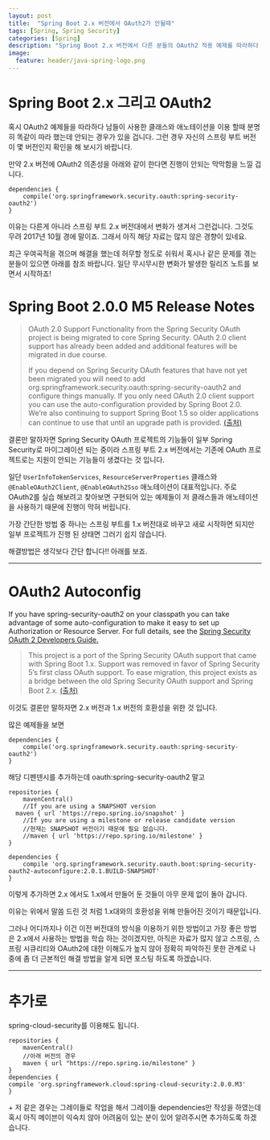 ```yaml
---
layout: post
title:  "Spring Boot 2.x 버전에서 OAuth2가 안될때"
tags: [Spring, Spring Security]
categories: [Spring]
description: "Spring Boot 2.x 버전에서 다른 분들의 OAuth2 적용 예제를 따라하다 보면 특정 애노테이션과 클래스가 존재하지 않아 에러가 발생 하는 경우가 있는데 해결 방법을 알아보도록 하자"
image:
  feature: header/java-spring-logo.png
---
```


Spring Boot 2.x 그리고 OAuth2  
==============================

혹시 OAuth2 예제들을 따라하다 남들이 사용한 클래스와 애노테이션을 이용 할때 분명히 똑같이 따라 했는데 안되는 경우가 있을 겁니다. 그런 경우 자신의 스프링 부트 버전이 몇 버전인지 확인을 해 보시기 바랍니다.  

만약 2.x 버전에 OAuth2 의존성을 아래와 같이 한다면 진행이 안되는 막막함을 느낄 겁니다.   

```
dependencies {
	compile('org.springframework.security.oauth:spring-security-oauth2')
}
```  

이유는 다른게 아니라 스프링 부트 2.x 버전대에서 변화가 생겨서 그런겁니다. 그것도 무려 2017년 10월 경에 말이죠. 그래서 아직 해당 자료는 많지 않은 경향이 있네요.  

최근 우여곡적을 겪으며 해결을 했는데 허무할 정도로 쉬워서 혹시나 같은 문제를 겪는 분들이 있으면 아래를 참조 바랍니다. 일단 무시무시한 변화가 발생한 릴리즈 노트를 보면서 시작하죠!

Spring Boot 2.0.0 M5 Release Notes  
====================================

>OAuth 2.0 Support
>Functionality from the Spring Security OAuth project is being migrated to core Spring Security. OAuth 2.0 client support has already been added and additional features will be migrated in due course.  
>
>If you depend on Spring Security OAuth features that have not yet been migrated you will need to add org.springframework.security.oauth:spring-security-oauth2 and configure things manually. If you only need OAuth 2.0 client support you can use the auto-configuration provided by Spring Boot 2.0. We’re also continuing to support Spring Boot 1.5 so older applications can continue to use that until an upgrade path is provided. [(출처)](https://github.com/spring-projects/spring-boot/wiki/Spring-Boot-2.0.0-M5-Release-Notes)  

결론만 말하자면 Spring Security OAuth 프로젝트의 기능들이 일부 Spring Security로 마이그레이션 되는 중이라 스프링 부트 2.x 버전에서는 기존에 OAuth 프로젝트로는 지원이 안되는 기능들이 생겼다는 것 입니다.  

일단 `UserInfoTokenServices`, `ResourceServerProperties` 클래스와 `@EnableOAuth2Client`, `@EnableOAuth2Sso` 애노테이션이 대표적입니다.  주로 OAuth2를 실습 해보려고 찾아보면 구현되어 있는 예제들이 저 클래스들과 애노테이션을 사용하기 때문에 진행이 막혀 버립니다.  

가장 간단한 방법 중 하나는 스프링 부트를 1.x 버전대로 바꾸고 새로 시작하면 되지만 일부 프로젝트가 진행 된 상태면 그러기 쉽지 않습니다.  

해결방법은 생각보다 간단 합니다!! 아래를 보죠.

---

OAuth2 Autoconfig  
==================

If you have spring-security-oauth2 on your classpath you can take advantage of some auto-configuration to make it easy to set up Authorization or Resource Server. For full details, see the [Spring Security OAuth 2 Developers Guide.](https://projects.spring.io/spring-security-oauth/docs/oauth2.html)


>This project is a port of the Spring Security OAuth support that came with Spring Boot 1.x. Support was removed in favor of Spring Security 5’s first class OAuth support. To ease migration, this project exists as a bridge between the old Spring Security OAuth support and Spring Boot 2.x. [(출처)](https://docs.spring.io/spring-security-oauth2-boot/docs/current-SNAPSHOT/reference/htmlsingle/)

이것도 결론만 말하자면 2.x 버전과 1.x 버전의 호환성을 위한 것 입니다.

많은 예제들을 보면  

```
dependencies {
	compile('org.springframework.security.oauth:spring-security-oauth2')
}
```

해당 디펜덴시를 추가하는데 oauth:spring-security-oauth2 말고  

```
repositories {
	mavenCentral()
	//If you are using a SNAPSHOT version
  maven { url 'https://repo.spring.io/snapshot' }
	//If you are using a milestone or release candidate version
	//현재는 SNAPSHOT 버전이기 때문에 필요 없습니다.
	//maven { url 'https://repo.spring.io/milestone' }
}

dependencies {
	compile 'org.springframework.security.oauth.boot:spring-security-oauth2-autoconfigure:2.0.1.BUILD-SNAPSHOT'
}
```

이렇게 추가하면 2.x 에서도 1.x에서 만들어 둔 것들이 아무 문제 없이 돌아 갑니다.

이유는 위에서 말씀 드린 것 처럼 1.x대와의 호환성을 위해 만들어진 것이기 때문입니다.

그러나 어디까지나 이건 이전 버전대의 방식을 이용하기 위한 방법이고 가장 좋은 방법은 2.x에서 사용하는 방법을 학습 하는 것이겠지만, 아직은 자료가 많지 않고 스프링, 스프링 시큐리티와 OAuth2에 대한 이해도가 높지 않아 정확히 파악하진 못한 관계로 나중에 좀 더 근본적인 해결 방법을 알게 되면 포스팅 하도록 하겠습니다.  

---

추가로  
=====  

spring-cloud-security를 이용해도 됩니다.  

```
repositories {
	mavenCentral()
	//아래 버전의 경우
	maven { url "https://repo.spring.io/milestone" }
}
dependencies {
compile 'org.springframework.cloud:spring-cloud-security:2.0.0.M3'
}

```

\+ 저 같은 경우는 그레이들로 작업을 해서 그레이들 dependencies만 작성을 하였는데 혹시 아직 메이븐이 익숙치 않아 어려움이 있는 분이 있어 알려주시면 추가하도록 하겠습니다.  

